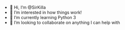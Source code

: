 - 👋 Hi, I’m @SirKilla
- 👀 I’m interested in how things work!
- 🌱 I’m currently learning Python 3
- 💞️ I’m looking to collaborate on anything I can help with


<!---
SirKilla/SirKilla is a ✨ special ✨ repository because its `README.md` (this file) appears on your GitHub profile.
You can click the Preview link to take a look at your changes.
--->

